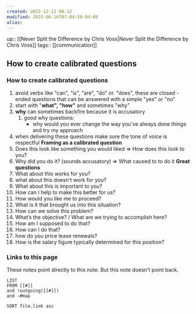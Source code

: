 ```yaml
---
created: 2023-12-11 08:12
modified: 2025-06-16T07:04:50-04:00
alias: 
---
```

up::  [[Never Split the Difference by Chris Voss|Never Split the Difference by Chris Voss]]
tags:: [[communication]]

## How to create calibrated questions

### How to create calibrated questions
1. avoid verbs like "can", "is", "are", "do" or. "does", these are closed -ended questions that can be answered with a simple "yes" or "no"
2. start with "**what", "how"** and sometimes "why"
6.  **why** can sometimes backfire because it is accusatory
	1. good why questions:
		- why would you ever change the way you've always done things and try my approach
2. when delivering these questions make sure the tone of voice is respectful
**Framing as a calibrated question**
1. Does this look like something you would liked => How does this look to you?
2. Why did you do it? (sounds accusatory) => What caused to to do it
**Great questions**
4. What about this works for you?
5. what about this doesn't work for you?
6. What about this is important to you?
7. How can I help to make this better for us?
8. How would you like me to proceed?
9. What is it that brought us into this situation?
10. How can we solve this problem?
11. What’s the objective? / What are we trying to accomplish here?
12. How am I supposed to do that?
13. How can I do that?
14. how do you price lease renewals?
15. How is the salary figure typically determined for this position?


### Links to this page
These notes point directly to this note. But this note doesn't point back.
```dataview
LIST
FROM [[#]]
and !outgoing([[#]])
and -#map

SORT file.link asc
```

